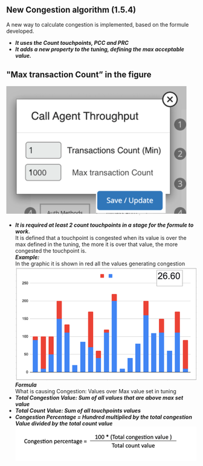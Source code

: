 ## New Congestion algorithm (1.5.4)

A new way to calculate congestion is implemented, based on the formule developed. 
- ***It uses the Count touchpoints, PCC and PRC***<br>
- ***It adds a new property to the tuning, defining the max acceptable value.*** <br>
## "Max transaction Count” in the figure <br>
<img src="images/TransactionsCount.png"> <br>
- ***It is required at least 2 count touchpoints in a stage for the formule to work.***<br> 
It is defined that a touchpoint is congested when its value is over the max defined in the tuning, the more it is over that value, the more congested the touchpoint is.<br> 
***Example:*** <br>
In the graphic it is shown in red all the values generating congestion<br>
<img src="images/Example_graphic.png"> <br>
***Formula***<br>
What is causing Congestion: Values over Max value set in tuning <br>
- ***Total Congestion Value:	 Sum of all values that are above max set value*** <br>
- ***Total Count Value: Sum of all touchpoints values*** <br>
- ***Congestion Percentage = Hundred multiplied by the total congestion Value divided by the total count value*** <br>
<img src="images/Formula.png"> <br>
